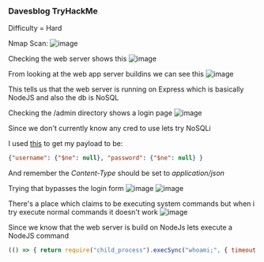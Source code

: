 <h3> Davesblog TryHackMe </h3>

Difficulty = Hard

Nmap Scan:
![image](https://github.com/h4ckyou/h4ckyou.github.io/assets/127159644/fe08f1e1-1816-4a36-8e3c-a5a65985d426)

Checking the web server shows this
![image](https://github.com/h4ckyou/h4ckyou.github.io/assets/127159644/e4d01c87-c206-417e-9cfa-1ec50bf94091)

From looking at the web app server buildins we can see this
![image](https://github.com/h4ckyou/h4ckyou.github.io/assets/127159644/699e3b64-a912-42dc-9981-f07f4bac6a09)

This tells us that the web server is running on Express which is basically NodeJS and also the db is NoSQL

Checking the /admin directory shows a login page
![image](https://github.com/h4ckyou/h4ckyou.github.io/assets/127159644/f349a68b-2136-4aa8-af74-9e247ae4a70e)

Since we don't currently know any cred to use lets try NoSQLi 

I used [this](https://book.hacktricks.xyz/pentesting-web/nosql-injection) to get my payload to be:

```json
{"username": {"$ne": null}, "password": {"$ne": null} }
```

And remember the *Content-Type* should be set to *application/json*

Trying that bypasses the login form
![image](https://github.com/h4ckyou/h4ckyou.github.io/assets/127159644/046e84e9-57e8-481b-89f1-08b9b76bed54)
![image](https://github.com/h4ckyou/h4ckyou.github.io/assets/127159644/66883af2-ca6e-41be-af4a-263eecd1a4de)

There's a place which claims to be executing system commands but when i try execute normal commands it doesn't work
![image](https://github.com/h4ckyou/h4ckyou.github.io/assets/127159644/70d80988-4740-4c49-bbb8-0db576988e65)

Since we know that the web server is build on NodeJs lets execute a NodeJS command

```js
(() => { return require("child_process").execSync("whoami;", { timeout: 5000 }); })();
```
